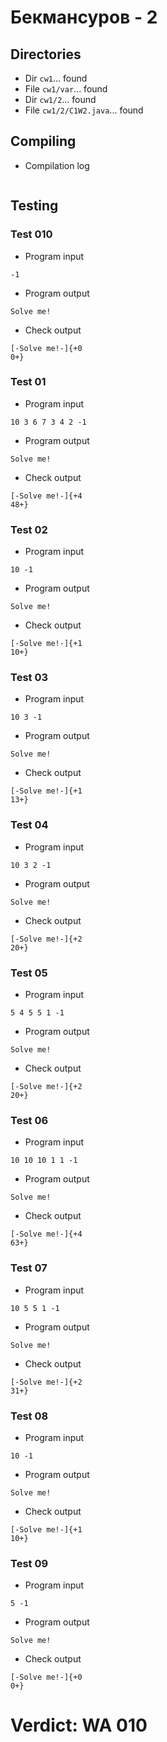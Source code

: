 # Бекмансуров - 2
## Directories
- Dir `cw1`... found
- File `cw1/var`... found
- Dir `cw1/2`... found
- File `cw1/2/C1W2.java`... found
## Compiling
- Compilation log
```

```
## Testing
### Test 010
- Program input
```
-1

```
- Program output
```
Solve me!

```
- Check output
```
[-Solve me!-]{+0
0+}

```
### Test 01
- Program input
```
10 3 6 7 3 4 2 -1

```
- Program output
```
Solve me!

```
- Check output
```
[-Solve me!-]{+4
48+}

```
### Test 02
- Program input
```
10 -1

```
- Program output
```
Solve me!

```
- Check output
```
[-Solve me!-]{+1
10+}

```
### Test 03
- Program input
```
10 3 -1

```
- Program output
```
Solve me!

```
- Check output
```
[-Solve me!-]{+1
13+}

```
### Test 04
- Program input
```
10 3 2 -1

```
- Program output
```
Solve me!

```
- Check output
```
[-Solve me!-]{+2
20+}

```
### Test 05
- Program input
```
5 4 5 5 1 -1

```
- Program output
```
Solve me!

```
- Check output
```
[-Solve me!-]{+2
20+}

```
### Test 06
- Program input
```
10 10 10 1 1 -1

```
- Program output
```
Solve me!

```
- Check output
```
[-Solve me!-]{+4
63+}

```
### Test 07
- Program input
```
10 5 5 1 -1

```
- Program output
```
Solve me!

```
- Check output
```
[-Solve me!-]{+2
31+}

```
### Test 08
- Program input
```
10 -1

```
- Program output
```
Solve me!

```
- Check output
```
[-Solve me!-]{+1
10+}

```
### Test 09
- Program input
```
5 -1

```
- Program output
```
Solve me!

```
- Check output
```
[-Solve me!-]{+0
0+}

```
# Verdict: WA 010
